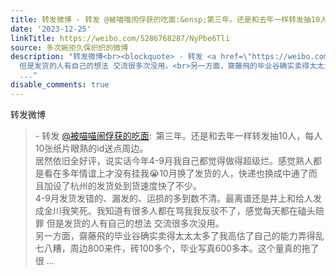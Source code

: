 ```yaml
---
title: 转发微博 - 转发 @被喵喵闹俘获的吃面:&ensp;第三年。还是和去年一样转发抽10人，每人10张纸片眼熟的id送点周边。居然依旧全好评，说实话今年4-9月我自己都觉得...
date: '2023-12-25'
linkTitle: https://weibo.com/5286768287/NyPbe6Tli
source: 多次婉拒久保织织的微博
description: "转发微博<br><blockquote> - 转发 <a href=\"https://weibo.com/1930236101\" target=\"_blank\">@被喵喵闹俘获的吃面</a>: 第三年。还是和去年一样转发抽10人，每人10张纸片眼熟的id送点周边。<br>居然依旧全好评，说实话今年4-9月我自己都觉得做得超级烂。感觉熟人都是看在多年情谊上才没有挂我\U0001F62D10月换了发货的人，快递也换成中通了而且加设了杭州的发货处到货速度快了不少。<br>4-9月发货发错的、漏发的、运损的多到数不清。最离谱还是井上和给人发成金川我笑死。我知道有很多人都在骂我我反驳不了，感觉每天都在磕头赔罪
  但是发货的人有自己的想法 交流很多次没用。<br>另一方面，齋藤飛的毕业谷确实卖得太太太多了我高估了自己的能力弄得乱七八糟，周边800来件，砖100多个，毕业写真600多本。这个量真的拖了很
  ..."
disable_comments: true
---
```

转发微博<br><blockquote> - 转发 <a href="https://weibo.com/1930236101" target="_blank">@被喵喵闹俘获的吃面</a>: 第三年。还是和去年一样转发抽10人，每人10张纸片眼熟的id送点周边。<br>居然依旧全好评，说实话今年4-9月我自己都觉得做得超级烂。感觉熟人都是看在多年情谊上才没有挂我😭10月换了发货的人，快递也换成中通了而且加设了杭州的发货处到货速度快了不少。<br>4-9月发货发错的、漏发的、运损的多到数不清。最离谱还是井上和给人发成金川我笑死。我知道有很多人都在骂我我反驳不了，感觉每天都在磕头赔罪 但是发货的人有自己的想法 交流很多次没用。<br>另一方面，齋藤飛的毕业谷确实卖得太太太多了我高估了自己的能力弄得乱七八糟，周边800来件，砖100多个，毕业写真600多本。这个量真的拖了很 ...